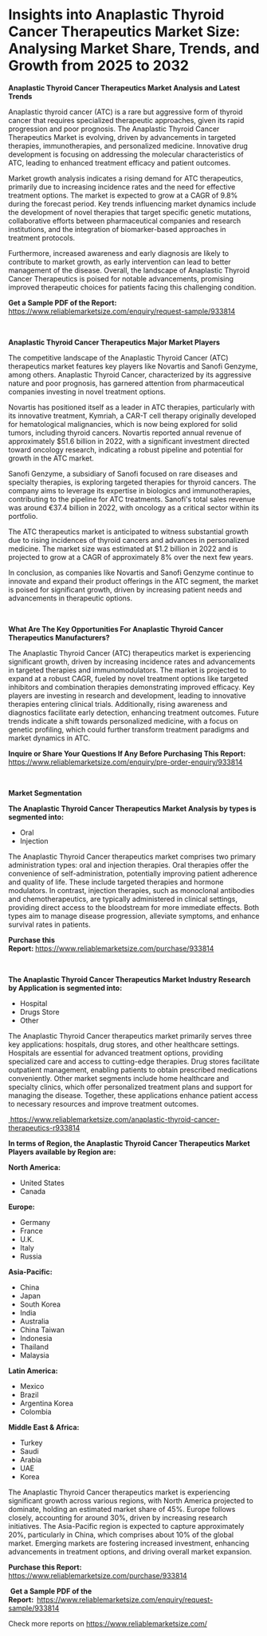 <p><h1>Insights into Anaplastic Thyroid Cancer Therapeutics Market Size: Analysing Market Share, Trends, and Growth from 2025 to 2032</h1></p><p><strong>Anaplastic Thyroid Cancer Therapeutics Market Analysis and Latest Trends</strong></p>
<p><p>Anaplastic thyroid cancer (ATC) is a rare but aggressive form of thyroid cancer that requires specialized therapeutic approaches, given its rapid progression and poor prognosis. The Anaplastic Thyroid Cancer Therapeutics Market is evolving, driven by advancements in targeted therapies, immunotherapies, and personalized medicine. Innovative drug development is focusing on addressing the molecular characteristics of ATC, leading to enhanced treatment efficacy and patient outcomes.</p><p>Market growth analysis indicates a rising demand for ATC therapeutics, primarily due to increasing incidence rates and the need for effective treatment options. The market is expected to grow at a CAGR of 9.8% during the forecast period. Key trends influencing market dynamics include the development of novel therapies that target specific genetic mutations, collaborative efforts between pharmaceutical companies and research institutions, and the integration of biomarker-based approaches in treatment protocols.</p><p>Furthermore, increased awareness and early diagnosis are likely to contribute to market growth, as early intervention can lead to better management of the disease. Overall, the landscape of Anaplastic Thyroid Cancer Therapeutics is poised for notable advancements, promising improved therapeutic choices for patients facing this challenging condition.</p></p>
<p><strong>Get a Sample PDF of the Report:&nbsp;</strong> <a href="https://www.reliablemarketsize.com/enquiry/request-sample/933814?utm_campaign=2802&utm_medium=2&utm_source=Github&utm_content=ia&utm_term=07032025&utm_id=anaplastic-thyroid-cancer-therapeutics">https://www.reliablemarketsize.com/enquiry/request-sample/933814</a></p>
<p>&nbsp;</p>
<p><strong>Anaplastic Thyroid Cancer Therapeutics Major Market Players</strong></p>
<p><p>The competitive landscape of the Anaplastic Thyroid Cancer (ATC) therapeutics market features key players like Novartis and Sanofi Genzyme, among others. Anaplastic Thyroid Cancer, characterized by its aggressive nature and poor prognosis, has garnered attention from pharmaceutical companies investing in novel treatment options.</p><p>Novartis has positioned itself as a leader in ATC therapies, particularly with its innovative treatment, Kymriah, a CAR-T cell therapy originally developed for hematological malignancies, which is now being explored for solid tumors, including thyroid cancers. Novartis reported annual revenue of approximately $51.6 billion in 2022, with a significant investment directed toward oncology research, indicating a robust pipeline and potential for growth in the ATC market.</p><p>Sanofi Genzyme, a subsidiary of Sanofi focused on rare diseases and specialty therapies, is exploring targeted therapies for thyroid cancers. The company aims to leverage its expertise in biologics and immunotherapies, contributing to the pipeline for ATC treatments. Sanofi's total sales revenue was around €37.4 billion in 2022, with oncology as a critical sector within its portfolio.</p><p>The ATC therapeutics market is anticipated to witness substantial growth due to rising incidences of thyroid cancers and advances in personalized medicine. The market size was estimated at $1.2 billion in 2022 and is projected to grow at a CAGR of approximately 8% over the next few years.</p><p>In conclusion, as companies like Novartis and Sanofi Genzyme continue to innovate and expand their product offerings in the ATC segment, the market is poised for significant growth, driven by increasing patient needs and advancements in therapeutic options.</p></p>
<p>&nbsp;</p>
<p><strong>What Are The Key Opportunities For Anaplastic Thyroid Cancer Therapeutics Manufacturers?</strong></p>
<p><p>The Anaplastic Thyroid Cancer (ATC) therapeutics market is experiencing significant growth, driven by increasing incidence rates and advancements in targeted therapies and immunomodulators. The market is projected to expand at a robust CAGR, fueled by novel treatment options like targeted inhibitors and combination therapies demonstrating improved efficacy. Key players are investing in research and development, leading to innovative therapies entering clinical trials. Additionally, rising awareness and diagnostics facilitate early detection, enhancing treatment outcomes. Future trends indicate a shift towards personalized medicine, with a focus on genetic profiling, which could further transform treatment paradigms and market dynamics in ATC.</p></p>
<p><strong>Inquire or Share Your Questions If Any Before Purchasing This Report:</strong> <a href="https://www.reliablemarketsize.com/enquiry/pre-order-enquiry/933814?utm_campaign=2802&utm_medium=2&utm_source=Github&utm_content=ia&utm_term=07032025&utm_id=anaplastic-thyroid-cancer-therapeutics">https://www.reliablemarketsize.com/enquiry/pre-order-enquiry/933814</a></p>
<p>&nbsp;</p>
<p><strong>Market Segmentation</strong></p>
<p><strong>The Anaplastic Thyroid Cancer Therapeutics Market Analysis by types is segmented into:</strong></p>
<p><ul><li>Oral</li><li>Injection</li></ul></p>
<p><p>The Anaplastic Thyroid Cancer therapeutics market comprises two primary administration types: oral and injection therapies. Oral therapies offer the convenience of self-administration, potentially improving patient adherence and quality of life. These include targeted therapies and hormone modulators. In contrast, injection therapies, such as monoclonal antibodies and chemotherapeutics, are typically administered in clinical settings, providing direct access to the bloodstream for more immediate effects. Both types aim to manage disease progression, alleviate symptoms, and enhance survival rates in patients.</p></p>
<p><strong>Purchase this Report:&nbsp;</strong><a href="https://www.reliablemarketsize.com/purchase/933814?utm_campaign=2802&utm_medium=2&utm_source=Github&utm_content=ia&utm_term=07032025&utm_id=anaplastic-thyroid-cancer-therapeutics">https://www.reliablemarketsize.com/purchase/933814</a></p>
<p>&nbsp;</p>
<p><strong>The Anaplastic Thyroid Cancer Therapeutics Market Industry Research by Application is segmented into:</strong></p>
<p><ul><li>Hospital</li><li>Drugs Store</li><li>Other</li></ul></p>
<p><p>The Anaplastic Thyroid Cancer therapeutics market primarily serves three key applications: hospitals, drug stores, and other healthcare settings. Hospitals are essential for advanced treatment options, providing specialized care and access to cutting-edge therapies. Drug stores facilitate outpatient management, enabling patients to obtain prescribed medications conveniently. Other market segments include home healthcare and specialty clinics, which offer personalized treatment plans and support for managing the disease. Together, these applications enhance patient access to necessary resources and improve treatment outcomes.</p></p>
<p><a href="https://www.reliablemarketsize.com/anaplastic-thyroid-cancer-therapeutics-r933814?utm_campaign=2802&utm_medium=2&utm_source=Github&utm_content=ia&utm_term=07032025&utm_id=anaplastic-thyroid-cancer-therapeutics">&nbsp;https://www.reliablemarketsize.com/anaplastic-thyroid-cancer-therapeutics-r933814</a></p>
<p><strong>In terms of Region, the Anaplastic Thyroid Cancer Therapeutics Market Players available by Region are:</strong></p>
<p>
    <p> <strong> North America: </strong>
        <ul>
            <li>United States</li>
            <li>Canada</li>
        </ul>
        </p> 
    <p> <strong> Europe: </strong>
        <ul>
            <li>Germany</li>
            <li>France</li>
            <li>U.K.</li>
            <li>Italy</li>
            <li>Russia</li>
        </ul>
        </p> 
    <p> <strong> Asia-Pacific: </strong>
        <ul>
            <li>China</li>
            <li>Japan</li>
            <li>South Korea</li>
            <li>India</li>
            <li>Australia</li>
            <li>China Taiwan</li>
            <li>Indonesia</li>
            <li>Thailand</li>
            <li>Malaysia</li>
        </ul>
        </p> 
    <p> <strong> Latin America: </strong>
        <ul>
            <li>Mexico</li>
            <li>Brazil</li>
            <li>Argentina Korea</li>
            <li>Colombia</li>
        </ul>
        </p> 
    <p> <strong> Middle East & Africa: </strong>
        <ul>
            <li>Turkey</li>
            <li>Saudi</li>
            <li>Arabia</li>
            <li>UAE</li>
            <li>Korea</li>
        </ul>
    </p>
    </p>
<p><p>The Anaplastic Thyroid Cancer therapeutics market is experiencing significant growth across various regions, with North America projected to dominate, holding an estimated market share of 45%. Europe follows closely, accounting for around 30%, driven by increasing research initiatives. The Asia-Pacific region is expected to capture approximately 20%, particularly in China, which comprises about 10% of the global market. Emerging markets are fostering increased investment, enhancing advancements in treatment options, and driving overall market expansion.</p></p>
<p><strong>Purchase this Report: </strong><a href="https://www.reliablemarketsize.com/purchase/933814?utm_campaign=2802&utm_medium=2&utm_source=Github&utm_content=ia&utm_term=07032025&utm_id=anaplastic-thyroid-cancer-therapeutics">https://www.reliablemarketsize.com/purchase/933814</a></p>
<p>&nbsp;<strong>Get a Sample PDF of the Report:&nbsp;&nbsp;</strong><a href="https://www.reliablemarketsize.com/enquiry/request-sample/933814?utm_campaign=2802&utm_medium=2&utm_source=Github&utm_content=ia&utm_term=07032025&utm_id=anaplastic-thyroid-cancer-therapeutics">https://www.reliablemarketsize.com/enquiry/request-sample/933814</a></p>
<p><strong></strong></p>
<p>Check more reports on <a href="https://www.reliablemarketsize.com/?utm_campaign=2802&utm_medium=2&utm_source=Github&utm_content=ia&utm_term=07032025&utm_id=anaplastic-thyroid-cancer-therapeutics">https://www.reliablemarketsize.com/</a></p>